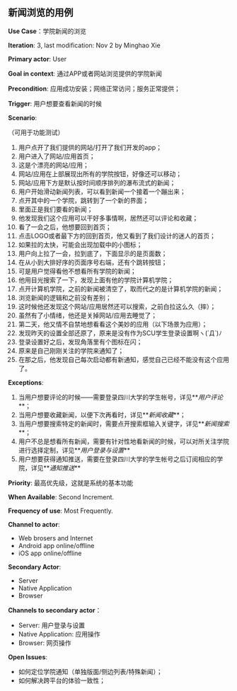 ## 新闻浏览的用例

**Use Case**：学院新闻的浏览

**Iteration**: 3, last modification: Nov 2 by Minghao Xie

**Primary actor**: User

**Goal in context**: 通过APP或者网站浏览提供的学院新闻

**Precondition**: 应用成功安装；网络正常访问；服务正常提供；

**Trigger**: 用户想要查看新闻的时候

**Scenario**:

（可用于功能测试）

1. 用户点开了我们提供的网站/打开了我们开发的app；
2. 用户进入了网站/应用首页；
3. 这是个漂亮的网站/应用；
4. 网站/应用在上部展现出所有的学院按钮，好像还可以移动；
5. 网站/应用下方是默认按时间顺序排列的瀑布流式的新闻；
6. 用户开始滑动新闻列表，可以看到新闻一个接着一个蹦出来；
7. 点开其中的一个学院，跳转到了一个新的界面；
8. 里面正是我们要看的新闻；
9. 他发现我们这个应用可以干好多事情啊，居然还可以评论和收藏；
9. 看了一会之后，他想要回到首页；
10. 点击LOGO或者最下方的回到首页，他又看到了我们设计的迷人的首页；
11. 如果拉的太快，可能会出现加载中的小图标；
12. 用户向上拉了一会，拉到底了，下面显示的是页面数；
13. 在从小到大排好序的页面序号右端，还有个跳转按钮；
14. 可是用户觉得看他不想看所有学院的新闻；
15. 他用目光搜索了一下，发现上面有他的学院计算机学院；
16. 点开计算机学院，之前的新闻被清空了，取而代之的是计算机学院的新闻；
17. 浏览新闻的逻辑和之前没有差别；
18. 这时候他还发现这个网站/应用居然还可以搜索，之前白拉这么久（摔）；
19. 虽然有了小情绪，他还是关掉网站/应用去睡觉了；
20. 第二天，他又情不自禁地想看看这个美妙的应用（以下场景为应用）；
21. 发现昨天的设置全部还原了，原来是没有作为SCU学生登录设置啊ヽ(`Д´)ﾉ
22. 登录设置好之后，发现角落里有个图标在闪；
23. 原来是自己刚刚关注的学院来通知了；
24. 在那之后，他发现自己每次启动都有新通知，感觉自己已经不能没有这个应用了。

**Exceptions**:


1. 当用户想要评论的时候——需要登录四川大学的学生帐号，详见**_用户评论_**；
2. 当用户想要收藏新闻，以便下次再看时，详见**_新闻收藏_**；
3. 当用户想要搜索特定的新闻时，需要点开搜索框输入关键字，详见**_新闻搜索_**；
4. 用户不总是想看所有新闻，需要有针对性地看新闻的时候，可以对所关注学院进行选择定制，详见**_用户登录与设置_**
5. 用户想要获得通知推送，需要在登录四川大学的学生帐号之后订阅相应的学院，详见**_通知推送_**

**Priority**: 最高优先级，这就是系统的基本功能

**When Available**: Second Increment.

**Frequency of use**: Most Frequently.

**Channel to actor**:

* Web brosers and Internet 
* Android app online/offline
* iOS app online/offline

**Secondary Actor**: 

* Server
* Native Application
* Browser


**Channels to secondary actor**：

* Server: 用户登录与设置
* Native Application: 应用操作
* Browser: 网页操作

**Open Issues**:

* 如何定位学院通知（单独版面/侧边列表/特殊新闻）；
* 如何解决跨平台的体验一致性；